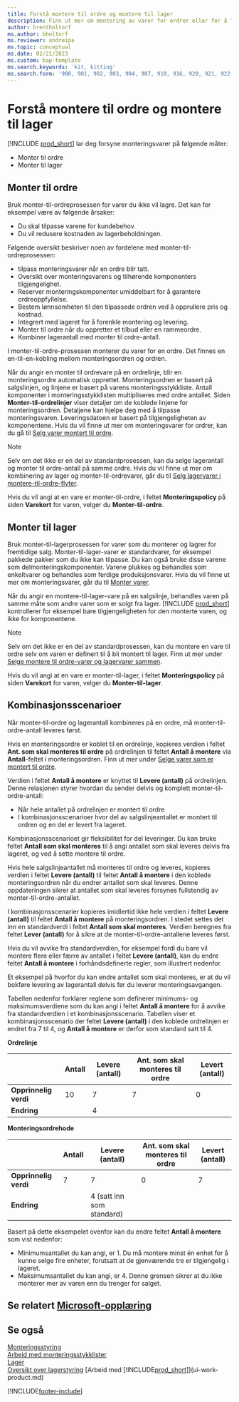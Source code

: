```yaml
---
title: Forstå montere til ordre og montere til lager
description: Finn ut mer om montering av varer for ordrer eller for å lagerfør for fremtidige salg.
author: brentholtorf
ms.author: bholtorf
ms.reviewer: andreipa
ms.topic: conceptual
ms.date: 02/21/2023
ms.custom: bap-template
ms.search.keywords: 'kit, kitting'
ms.search.form: '900, 901, 902, 903, 904, 907, 910, 916, 920, 921, 922, 923, 940, 941, 942, 930, 931, 932, 914, 915, 905'
---
```

# Forstå montere til ordre og montere til lager

[!INCLUDE [prod_short](includes/prod_short.md)] lar deg forsyne monteringsvarer på følgende måter:

* Monter til ordre  
* Monter til lager  

## Monter til ordre

Bruk monter-til-ordreprosessen for varer du ikke vil lagre. Det kan for eksempel være av følgende årsaker:

* Du skal tilpasse varene for kundebehov.
* Du vil redusere kostnaden av lagerbeholdningen.

Følgende oversikt beskriver noen av fordelene med monter-til-ordreprosessen:  

* tilpass monteringsvarer når en ordre blir tatt.  
* Oversikt over monteringsvarens og tilhørende komponenters tilgjengelighet.  
* Reserver monteringskomponenter umiddelbart for å garantere ordreoppfyllelse.  
* Bestem lønnsomheten til den tilpassede ordren ved å opprullere pris og kostnad.  
* Integrert med lageret for å forenkle montering og levering.  
* Monter til ordre når du oppretter et tilbud eller en rammeordre.  
* Kombiner lagerantall med monter til ordre-antall.  

I monter-til-ordre-prosessen monterer du varer for en ordre. Det finnes en en-til-en-kobling mellom monteringsordren og ordren.  

Når du angir en monter til ordrevare på en ordrelinje, blir en monteringsordre automatisk opprettet. Monteringsordren er basert på salgslinjen, og linjene er basert på varens monteringsstykkliste. Antall komponenter i monteringsstykklisten multipliseres med ordre antallet. Siden **Monter-til-ordrelinjer** viser detaljer om de koblede linjene for monteringsordren. Detaljene kan hjelpe deg med å tilpasse monteringsvaren. Leveringsdatoen er basert på tilgjengeligheten av komponentene. Hvis du vil finne ut mer om monteringsvarer for ordrer, kan du gå til [Selg varer montert til ordre](assembly-how-to-sell-items-assembled-to-order.md).  

> [!NOTE]  
> Selv om det ikke er en del av standardprosessen, kan du selge lagerantall og monter til ordre-antall på samme ordre. Hvis du vil finne ut mer om kombinering av lager og monter-til-ordrevarer, går du til [Selg lagervarer i montere-til-ordre-flyter](assembly-how-to-sell-inventory-items-in-assemble-to-order-flows.md).  

Hvis du vil angi at en vare er monter-til-ordre, i feltet **Monteringspolicy** på siden **Varekort** for varen, velger du **Monter-til-ordre**.  

## Monter til lager

Bruk monter-til-lagerprosessen for varer som du monterer og lagrer for fremtidige salg. Monter-til-lager-varer er standardvarer, for eksempel pakkede pakker som du ikke kan tilpasse. Du kan også bruke disse varene som delmonteringskomponenter. Varene plukkes og behandles som enkeltvarer og behandles som ferdige produksjonsvarer. Hvis du vil finne ut mer om monteringsvarer, går du til [Monter varer](assembly-how-to-assemble-items.md).  

Når du angir en montere-til-lager-vare på en salgslinje, behandles varen på samme måte som andre varer som er solgt fra lager. [!INCLUDE [prod_short](includes/prod_short.md)] kontrollerer for eksempel bare tilgjengeligheten for den monterte varen, og ikke for komponentene.  

> [!NOTE]  
> Selv om det ikke er en del av standardprosessen, kan du montere en vare til ordre selv om varen er definert til å bli montert til lager. Finn ut mer under [Selge montere til ordre-varer og lagervarer sammen](assembly-how-to-sell-assemble-to-order-items-and-inventory-items-together.md).  

Hvis du vil angi at en vare er monter-til-lager, i feltet **Monteringspolicy** på siden **Varekort** for varen, velger du **Monter-til-lager**.  

## Kombinasjonsscenarioer

Når monter-til-ordre og lagerantall kombineres på en ordre, må monter-til-ordre-antall leveres først.  

Hvis en monteringsordre er koblet til en ordrelinje, kopieres verdien i feltet **Ant. som skal monteres til ordre** på ordrelinjen til feltet **Antall å montere** via **Antall**-feltet i monteringsordren. Finn ut mer under [Selge varer som er montert til ordre](assembly-how-to-sell-items-assembled-to-order.md).  

Verdien i feltet **Antall å montere** er knyttet til **Levere (antall)** på ordrelinjen. Denne relasjonen styrer hvordan du sender delvis og komplett monter-til-ordre-antall:

* Når hele antallet på ordrelinjen er montert til ordre
* I kombinasjonsscenarioer hvor del av salgslinjeantallet er montert til ordren og en del er levert fra lageret.

Kombinasjonsscenarioet gir fleksibilitet for del leveringer. Du kan bruke feltet **Antall som skal monteres** til å angi antallet som skal leveres delvis fra lageret, og ved å sette montere til ordre.  

Hvis hele salgslinjeantallet må monteres til ordre og leveres, kopieres verdien i feltet **Levere (antall)** til feltet **Antall å montere** i den koblede monteringsordren når du endrer antallet som skal leveres. Denne oppdateringen sikrer at antallet som skal leveres forsynes fullstendig av monter-til-ordre-antallet.  

I kombinasjonsscenarier kopieres imidlertid ikke hele verdien i feltet **Levere (antall)** til feltet **Antall å montere** på monteringsordren. I stedet settes det inn en standardverdi i feltet **Antall som skal monteres**. Verdien beregnes fra feltet **Lever (antall)** for å sikre at de monter-til-ordre-antallene leveres først.

Hvis du vil avvike fra standardverdien, for eksempel fordi du bare vil montere flere eller færre av antallet i feltet **Levere (antall)**, kan du endre feltet **Antall å montere** i forhåndsdefinerte regler, som illustrert nedenfor.  

Et eksempel på hvorfor du kan endre antallet som skal monteres, er at du vil bokføre levering av lagerantall delvis før du leverer monteringsavgangen.  

Tabellen nedenfor forklarer reglene som definerer minimums- og maksimumsverdiene som du kan angi i feltet **Antall å montere** for å avvike fra standardverdien i et kombinasjonsscenario. Tabellen viser et kombinasjonsscenario der feltet **Levere (antall)** i den koblede ordrelinjen er endret fra 7 til 4, og **Antall å montere** er derfor som standard satt til 4.  

**Ordrelinje**

|                | **Antall** | **Levere (antall)** | **Ant. som skal monteres til ordre** | **Levert (antall)** |
|----------------|--------------|------------------|-------------------------------|----------------------|
|**Opprinnelig verdi**| 10          | 7                | 7                             | 0                    |
|**Endring**      |              | 4                |                               |                      |

**Monteringsordrehode**

|                | **Antall** | **Levere (antall)** | **Ant. som skal monteres til ordre** | **Levert (antall)** |
|----------------|--------------|------------------|-------------------------------|----------------------|
|**Opprinnelig verdi**| 7           | 7                | 0                             | 7                    |
|**Endring**      |              | 4 (satt inn som standard)|                         |                      |

Basert på dette eksempelet ovenfor kan du endre feltet **Antall å montere** som vist nedenfor:  

* Minimumsantallet du kan angi, er 1. Du må montere minst én enhet for å kunne selge fire enheter, forutsatt at de gjenværende tre er tilgjengelig i lageret.  
* Maksimumsantallet du kan angi, er 4. Denne grensen sikrer at du ikke monterer mer av varen enn du trenger for salget.  

## Se relatert [Microsoft-opplæring](/training/paths/assemble-items-dynamics-365-business-central/)

## Se også

[Monteringsstyring](assembly-assemble-items.md)  
[Arbeid med monteringsstykklister](assembly-how-work-assembly-boms.md)  
[Lager](inventory-manage-inventory.md)  
[Oversikt over lagerstyring](design-details-warehouse-management.md)
[Arbeid med [!INCLUDE[prod_short](includes/prod_short.md)]](ui-work-product.md)

[!INCLUDE[footer-include](includes/footer-banner.md)]

